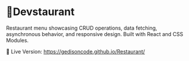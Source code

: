 
# 🍰Devstaurant

Restaurant menu showcasing CRUD operations, data fetching, asynchronous behavior, and responsive design. Built with React and CSS Modules.

🍁 Live Version: https://gedisoncode.github.io/Restaurant/





